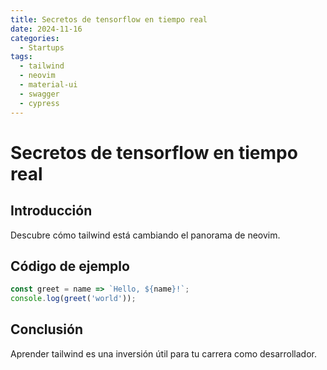 ```yaml
---
title: Secretos de tensorflow en tiempo real
date: 2024-11-16
categories:
  - Startups
tags:
  - tailwind
  - neovim
  - material-ui
  - swagger
  - cypress
---
```


# Secretos de tensorflow en tiempo real

## Introducción

Descubre cómo tailwind está cambiando el panorama de neovim.

## Código de ejemplo

```javascript
const greet = name => `Hello, ${name}!`;
console.log(greet('world'));
```

## Conclusión

Aprender tailwind es una inversión útil para tu carrera como desarrollador.